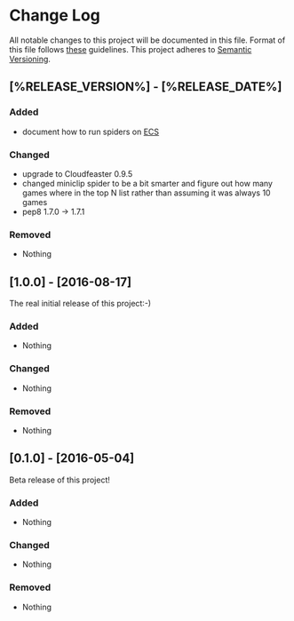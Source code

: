 # Change Log

All notable changes to this project will be documented in this file.
Format of this file follows [these](http://keepachangelog.com/) guidelines.
This project adheres to [Semantic Versioning](http://semver.org/).

## [%RELEASE_VERSION%] - [%RELEASE_DATE%]

### Added

- document how to run spiders on [ECS](https://github.com/simonsdave/ecs)

### Changed

- upgrade to Cloudfeaster 0.9.5
- changed miniclip spider to be a bit smarter and figure out how many
  games where in the top N list rather than assuming it was always 10 games
- pep8 1.7.0 -> 1.7.1

### Removed

- Nothing

## [1.0.0] - [2016-08-17]

The real initial release of this project:-)

### Added

- Nothing

### Changed

- Nothing

### Removed

- Nothing

## [0.1.0] - [2016-05-04]

Beta release of this project!

### Added

- Nothing

### Changed

- Nothing

### Removed

- Nothing
